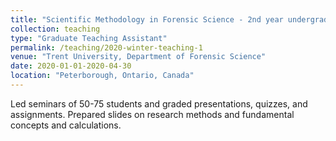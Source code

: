 ```yaml
---
title: "Scientific Methodology in Forensic Science - 2nd year undergraduate course"
collection: teaching
type: "Graduate Teaching Assistant"
permalink: /teaching/2020-winter-teaching-1
venue: "Trent University, Department of Forensic Science"
date: 2020-01-01-2020-04-30
location: "Peterborough, Ontario, Canada"
---
```


Led seminars of 50-75 students and graded presentations, quizzes, and assignments. Prepared slides on research methods and fundamental concepts and calculations.
